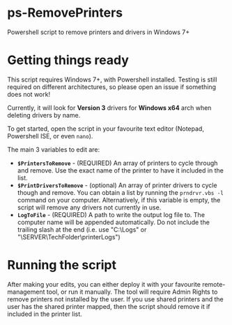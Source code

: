 # ps-RemovePrinters
Powershell script to remove printers and drivers in Windows 7+

# Getting things ready
This script requires Windows 7+, with Powershell installed. Testing is 
still required on different architectures, so please open an issue if 
something does not work!

Currently, it will look for **Version 3** drivers for **Windows x64** 
arch when deleting drivers by name.

To get started, open the script in your favourite text editor (Notepad, 
Powershell ISE, or even `nano`).

The main 3 variables to edit are:

- **`$PrintersToRemove`** - (REQUIRED) An array of printers to cycle 
through and remove. Use the exact name of the printer to have it 
included in the list.
- **`$PrintDriversToRemove`** - (optional) An array of printer drivers 
to cycle though and remove. You can obtain a list by running the 
`prndrvr.vbs -l` command on your computer. Alternatively, if this 
variable is empty, the script will remove any drivers not currently in 
use.
- **`LogToFile`** - (REQUIRED) A path to write the output log file to. 
The computer name will be appended automatically. Do not include the 
trailing slash at the end (i.e. use "C:\Logs" or 
"\\SERVER\TechFolder\printerLogs")


# Running the script

After making your edits, you can either deploy it with your favourite 
remote-management tool, or run it manually. The tool will require Admin 
Rights to remove printers not installed by the user. If you use shared 
printers and the user has the shared printer mapped, then the script 
should remove it if included in the printer list.
